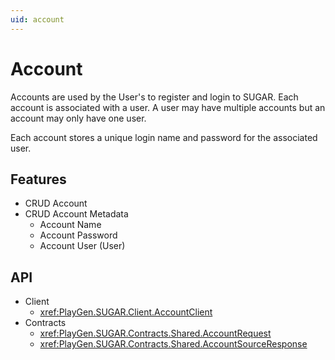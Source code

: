 ```yaml
---
uid: account
---
```


# Account
Accounts are used by the User's to register and login to SUGAR.
Each account is associated with a user. A user may have multiple accounts but an account may only have one user.

Each account stores a unique login name and password for the associated user.

## Features
* CRUD Account
* CRUD Account Metadata
	* Account Name
	* Account Password
	* Account User (User)

## API
* Client
	* <xref:PlayGen.SUGAR.Client.AccountClient>
* Contracts
	* <xref:PlayGen.SUGAR.Contracts.Shared.AccountRequest>
	* <xref:PlayGen.SUGAR.Contracts.Shared.AccountSourceResponse>

